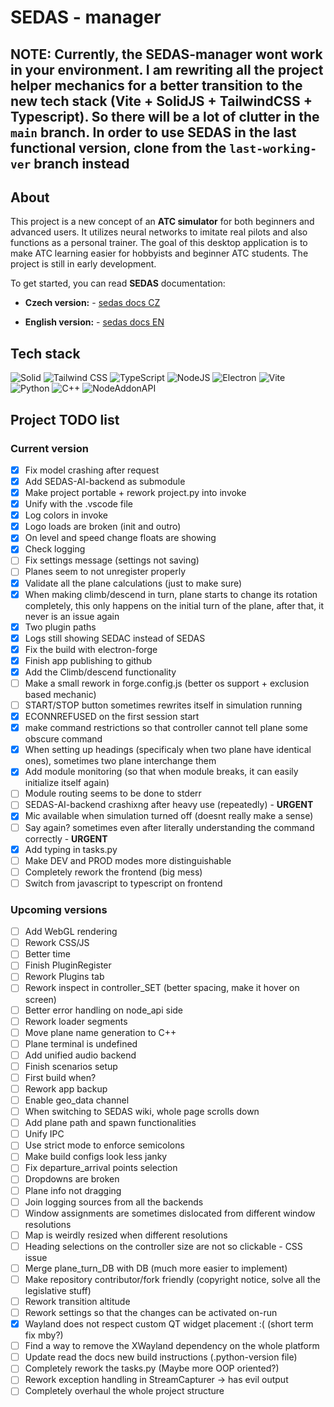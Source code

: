 # SEDAS - manager

## NOTE: Currently, the SEDAS-manager wont work in your environment. I am rewriting all the project helper mechanics for a better transition to the new tech stack (Vite + SolidJS + TailwindCSS + Typescript). So there will be a lot of clutter in the `main` branch. In order to use SEDAS in the last functional version, clone from the `last-working-ver` branch instead

## About

This project is a new concept of an **ATC simulator** for both beginners and advanced users. It utilizes neural networks to imitate real pilots and also functions as a personal trainer. The goal of this desktop application is to make ATC learning easier for hobbyists and beginner ATC students. The project is still in early development.

To get started, you can read **SEDAS** documentation:

- **Czech version:** - [sedas docs CZ](https://sedas-docs.readthedocs.io/cs/latest/)

- **English version:** - [sedas docs EN](https://sedas-docs.readthedocs.io/en/latest/)


## Tech stack

![Solid](https://img.shields.io/badge/Solid-2C4F7C.svg?style=for-the-badge&logo=solid&logoColor=white)
![Tailwind CSS](https://img.shields.io/badge/Tailwind%20CSS-%2338B2AC.svg?style=for-the-badge&logo=tailwind-css&logoColor=white)
![TypeScript](https://img.shields.io/badge/TypeScript-3178C6?style=for-the-badge&logo=typescript&logoColor=white)
![NodeJS](https://img.shields.io/badge/Node.js-6DA55F.svg?style=for-the-badge&logo=node.js&logoColor=white)
![Electron](https://img.shields.io/badge/Electron-2B2E3A.svg?style=for-the-badge&logo=electron&logoColor=white)
![Vite](https://img.shields.io/badge/Vite-646CFF.svg?style=for-the-badge&logo=vite&logoColor=white)
![Python](https://img.shields.io/badge/Python-3776AB?style=for-the-badge&logo=python&logoColor=white)
![C++](https://img.shields.io/badge/C++-%2300599C.svg?style=for-the-badge&logo=c%2B%2B&logoColor=white)
![NodeAddonAPI](https://img.shields.io/badge/Node%20addon%20API-green?logo=node.js&logoColor=white&style=for-the-badge)


## Project TODO list

### Current version

- [x] Fix model crashing after request
- [x] Add SEDAS-AI-backend as submodule
- [x] Make project portable + rework project.py into invoke
- [x] Unify with the .vscode file
- [x] Log colors in invoke
- [x] Logo loads are broken (init and outro)
- [x] On level and speed change floats are showing
- [x] Check logging
- [ ] Fix settings message (settings not saving)
- [ ] Planes seem to not unregister properly
- [x] Validate all the plane calculations (just to make sure)
- [x] When making climb/descend in turn, plane starts to change its rotation completely, this only happens on the initial turn of the plane, after that, it never is an issue again
- [x] Two plugin paths
- [x] Logs still showing SEDAC instead of SEDAS
- [x] Fix the build with electron-forge
- [x] Finish app publishing to github
- [x] Add the Climb/descend functionality
- [ ] Make a small rework in forge.config.js (better os support + exclusion based mechanic)
- [ ] START/STOP button sometimes rewrites itself in simulation running
- [x] ECONNREFUSED on the first session start
- [x] make command restrictions so that controller cannot tell plane some obscure command
- [x] When setting up headings (specificaly when two plane have identical ones), sometimes two plane interchange them
- [x] Add module monitoring (so that when module breaks, it can easily initialize itself again)
- [ ] Module routing seems to be done to stderr
- [ ] SEDAS-AI-backend crashixng after heavy use (repeatedly) - **URGENT**
- [x] Mic available when simulation turned off (doesnt really make a sense)
- [ ] Say again? sometimes even after literally understanding the command correctly - **URGENT**
- [x] Add typing in tasks.py
- [ ] Make DEV and PROD modes more distinguishable
- [ ] Completely rework the frontend (big mess)
- [ ] Switch from javascript to typescript on frontend

### Upcoming versions

- [ ] Add WebGL rendering
- [ ] Rework CSS/JS
- [ ] Better time
- [ ] Finish PluginRegister
- [ ] Rework Plugins tab
- [ ] Rework inspect in controller_SET (better spacing, make it hover on screen)
- [ ] Better error handling on node_api side
- [ ] Rework loader segments
- [ ] Move plane name generation to C++
- [ ] Plane terminal is undefined
- [ ] Add unified audio backend
- [ ] Finish scenarios setup
- [ ] First build when?
- [ ] Rework app backup
- [ ] Enable geo_data channel
- [ ] When switching to SEDAS wiki, whole page scrolls down
- [ ] Add plane path and spawn functionalities
- [ ] Unify IPC
- [ ] Use strict mode to enforce semicolons
- [ ] Make build configs look less janky
- [ ] Fix departure_arrival points selection
- [ ] Dropdowns are broken
- [ ] Plane info not dragging
- [ ] Join logging sources from all the backends
- [ ] Window assignments are sometimes dislocated from different window resolutions
- [ ] Map is weirdly resized when different resolutions
- [ ] Heading selections on the controller size are not so clickable - CSS issue
- [ ] Merge plane_turn_DB with DB (much more easier to implement)
- [ ] Make repository contributor/fork friendly (copyright notice, solve all the legislative stuff)
- [ ] Rework transition altitude
- [ ] Rework settings so that the changes can be activated on-run
- [x] Wayland does not respect custom QT widget placement :( (short term fix mby?)
- [ ] Find a way to remove the XWayland dependency on the whole platform
- [ ] Update read the docs new build instructions (.python-version file)
- [ ] Completely rework the tasks.py (Maybe more OOP oriented?)
- [ ] Rework exception handling in StreamCapturer -> has evil output
- [ ] Completely overhaul the whole project structure
